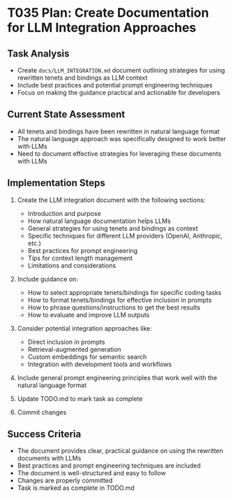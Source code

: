 # T035 Plan: Create Documentation for LLM Integration Approaches

## Task Analysis
- Create `docs/LLM_INTEGRATION.md` document outlining strategies for using rewritten tenets and bindings as LLM context
- Include best practices and potential prompt engineering techniques
- Focus on making the guidance practical and actionable for developers

## Current State Assessment
- All tenets and bindings have been rewritten in natural language format
- The natural language approach was specifically designed to work better with LLMs
- Need to document effective strategies for leveraging these documents with LLMs

## Implementation Steps
1. Create the LLM integration document with the following sections:
   - Introduction and purpose
   - How natural language documentation helps LLMs
   - General strategies for using tenets and bindings as context
   - Specific techniques for different LLM providers (OpenAI, Anthropic, etc.)
   - Best practices for prompt engineering
   - Tips for context length management
   - Limitations and considerations

2. Include guidance on:
   - How to select appropriate tenets/bindings for specific coding tasks
   - How to format tenets/bindings for effective inclusion in prompts
   - How to phrase questions/instructions to get the best results
   - How to evaluate and improve LLM outputs

3. Consider potential integration approaches like:
   - Direct inclusion in prompts
   - Retrieval-augmented generation
   - Custom embeddings for semantic search
   - Integration with development tools and workflows

4. Include general prompt engineering principles that work well with the natural language format

5. Update TODO.md to mark task as complete

6. Commit changes

## Success Criteria
- The document provides clear, practical guidance on using the rewritten documents with LLMs
- Best practices and prompt engineering techniques are included
- The document is well-structured and easy to follow
- Changes are properly committed
- Task is marked as complete in TODO.md